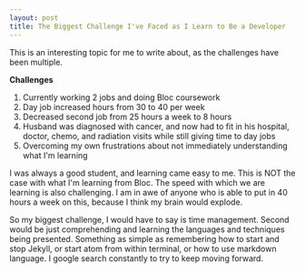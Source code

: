 ```yaml
---
layout: post
title: The Biggest Challenge I've Faced as I Learn to Be a Developer
---
```


This is an interesting topic for me to write about, as the challenges have been multiple.

**Challenges**
1) Currently working 2 jobs and doing Bloc coursework
2) Day job increased hours from 30 to 40 per week
3) Decreased second job from 25 hours a week to 8 hours
4) Husband was diagnosed with cancer, and now had to fit in his hospital, doctor, chemo, and radiation visits while still giving time to day jobs
5) Overcoming my own frustrations about not immediately understanding what I'm learning

I was always a good student, and learning came easy to me. This is NOT the case with what I'm learning from Bloc. The speed with which we are learning is also challenging. I am in awe of anyone who is able to put in 40 hours a week on this, because I think my brain would explode.

So my biggest challenge, I would have to say is time management. Second would be just comprehending and learning the languages and techniques being presented. Something as simple as remembering how to start and stop Jekyll, or start atom from within terminal, or how to use markdown language. I google search constantly to try to keep moving forward.
